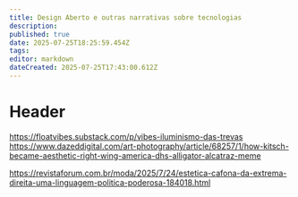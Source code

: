 ```yaml
---
title: Design Aberto e outras narrativas sobre tecnologias
description: 
published: true
date: 2025-07-25T18:25:59.454Z
tags: 
editor: markdown
dateCreated: 2025-07-25T17:43:00.612Z
---
```


# Header

https://floatvibes.substack.com/p/vibes-iluminismo-das-trevas
https://www.dazeddigital.com/art-photography/article/68257/1/how-kitsch-became-aesthetic-right-wing-america-dhs-alligator-alcatraz-meme

https://revistaforum.com.br/moda/2025/7/24/estetica-cafona-da-extrema-direita-uma-linguagem-politica-poderosa-184018.html